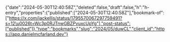 {"date":"2024-05-30T12:40:58Z","deleted":false,"draft":false,"h":"h-entry","properties":{"published":["2024-05-30T12:40:58Z"],"bookmark-of":["https://x.com/jackellis/status/1795570067297759491?s=12\u0026t=Wc3p0RJTnwGBZPvuxcUpYg"],"post-status":["published"]},"type":"bookmarks","slug":"2024/05/duwCL","client_id":"https://app.danielmcfarland.dev"}